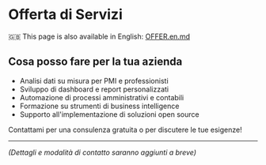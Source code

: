 # Offerta di Servizi

🇬🇧 This page is also available in English: [OFFER.en.md](OFFER.en.md)

## Cosa posso fare per la tua azienda
- Analisi dati su misura per PMI e professionisti
- Sviluppo di dashboard e report personalizzati
- Automazione di processi amministrativi e contabili
- Formazione su strumenti di business intelligence
- Supporto all'implementazione di soluzioni open source

Contattami per una consulenza gratuita o per discutere le tue esigenze!

---

*(Dettagli e modalità di contatto saranno aggiunti a breve)* 